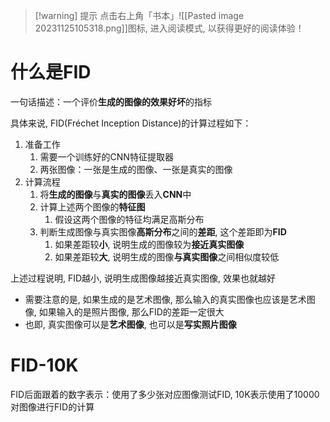 
>[!warning] 提示
>点击右上角「书本」![[Pasted image 20231125105318.png]]图标, 进入阅读模式, 以获得更好的阅读体验！

# 什么是FID

一句话描述：一个评价**生成的图像的效果好坏**的指标

具体来说, FID(Fréchet Inception Distance)的计算过程如下：
1. 准备工作
	1. 需要一个训练好的CNN特征提取器
	2. 两张图像：一张是生成的图像、一张是真实的图像
2. 计算流程
	1. 将**生成的图像**与**真实的图像**丢入**CNN**中
	2. 计算上述两个图像的**特征图**
		1. 假设这两个图像的特征均满足高斯分布
	3. 判断生成图像与真实图像**高斯分布**之间的**差距**, 这个差距即为**FID**
		1. 如果差距较**小**, 说明生成的图像较为**接近真实图像**
		2. 如果差距较**大**, 说明生成的图像**与真实图像**之间相似度较低

上述过程说明, FID越小, 说明生成图像越接近真实图像, 效果也就越好
- 需要注意的是, 如果生成的是艺术图像, 那么输入的真实图像也应该是艺术图像, 如果输入的是照片图像, 那么FID的差距一定很大
- 也即, 真实图像可以是**艺术图像**, 也可以是**写实照片图像**

# FID-10K

FID后面跟着的数字表示：使用了多少张对应图像测试FID, 10K表示使用了10000对图像进行FID的计算
